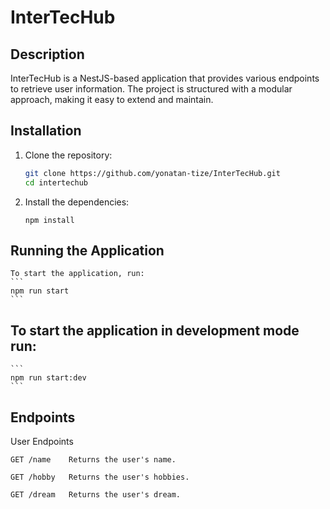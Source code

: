# InterTecHub

## Description

InterTecHub is a NestJS-based application that provides various endpoints to retrieve user information. The project is structured with a modular approach, making it easy to extend and maintain.

## Installation

1. Clone the repository:
    ```sh
    git clone https://github.com/yonatan-tize/InterTecHub.git
    cd intertechub
    ```

2. Install the dependencies:
    ```
    npm install
    ```

## Running the Application

    To start the application, run:
    ```
    npm run start   
    ```
##  To start the application in development mode run:
    ```
    npm run start:dev
    ```
## Endpoints
User Endpoints

    GET /name    Returns the user's name.

    GET /hobby   Returns the user's hobbies.

    GET /dream   Returns the user's dream.


